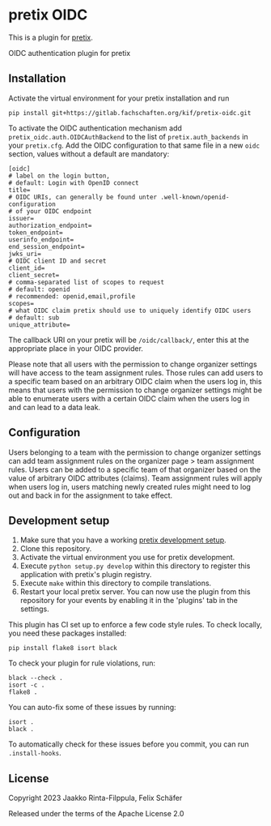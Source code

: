 # pretix OIDC

This is a plugin for [pretix](https://github.com/pretix/pretix).

OIDC authentication plugin for pretix

## Installation

Activate the virtual environment for your pretix installation and run

    pip install git+https://gitlab.fachschaften.org/kif/pretix-oidc.git

To activate the OIDC authentication mechanism add
`pretix_oidc.auth.OIDCAuthBackend` to the list of `pretix.auth_backends` in
your `pretix.cfg`. Add the OIDC configuration to that same file in a new
`oidc` section, values without a default are mandatory:

    [oidc]
    # label on the login button,
    # default: Login with OpenID connect
    title=
    # OIDC URIs, can generally be found unter .well-known/openid-configuration
    # of your OIDC endpoint
    issuer=
    authorization_endpoint=
    token_endpoint=
    userinfo_endpoint=
    end_session_endpoint=
    jwks_uri=
    # OIDC client ID and secret
    client_id=
    client_secret=
    # comma-separated list of scopes to request
    # default: openid
    # recommended: openid,email,profile
    scopes=
    # what OIDC claim pretix should use to uniquely identify OIDC users
    # default: sub
    unique_attribute=

The callback URI on your pretix will be `/oidc/callback/`, enter this at the
appropriate place in your OIDC provider.

Please note that all users with the permission to change organizer settings
will have access to the team assignment rules. Those rules can add users to a
specific team based on an arbitrary OIDC claim when the users log in, this
means that users with the permission to change organizer settings might be
able to enumerate users with a certain OIDC claim when the users log in and
can lead to a data leak.

## Configuration

Users belonging to a team with the permission to change organizer settings can
add team assignment rules on the organizer page > team assignment rules. Users
can be added to a specific team of that organizer based on the value of
arbitrary OIDC attributes (claims). Team assignment rules will apply when
users log in, users matching newly created rules might need to log out and
back in for the assignment to take effect.

## Development setup

1. Make sure that you have a working [pretix development
   setup](https://docs.pretix.eu/en/latest/development/setup.html).
2. Clone this repository.
3. Activate the virtual environment you use for pretix development.
4. Execute `python setup.py develop` within this directory to register
   this application with pretix\'s plugin registry.
5. Execute `make` within this directory to compile translations.
6. Restart your local pretix server. You can now use the plugin from
   this repository for your events by enabling it in the \'plugins\'
   tab in the settings.

This plugin has CI set up to enforce a few code style rules. To check
locally, you need these packages installed:

    pip install flake8 isort black

To check your plugin for rule violations, run:

    black --check .
    isort -c .
    flake8 .

You can auto-fix some of these issues by running:

    isort .
    black .

To automatically check for these issues before you commit, you can run
`.install-hooks`.

## License

Copyright 2023 Jaakko Rinta-Filppula, Felix Schäfer

Released under the terms of the Apache License 2.0
